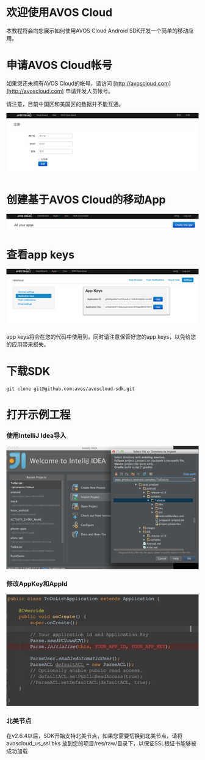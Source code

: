 # 欢迎使用AVOS Cloud

本教程将会向您展示如何使用AVOS Cloud Android SDK开发一个简单的移动应用。

# 申请AVOS Cloud帐号

如果您还未拥有AVOS Cloud的帐号，请访问 [http://avoscloud.com](http://avoscloud.com) 申请开发人员帐号。

请注意，目前中国区和美国区的数据并不能互通。 


![apply account](images/apply-account.png)


# 创建基于AVOS Cloud的移动App

![create app](images/create-app.png)


# 查看app keys

![app keys](images/app-keys.png)

app keys将会在您的代码中使用到，同时请注意保管好您的app keys，以免给您的应用带来损失。

# 下载SDK

```
git clone git@github.com:avos/avoscloud-sdk.git
```


# 打开示例工程

### 使用IntelliJ Idea导入


![import project](images/intellij-import.png)



### 修改AppKey和AppId

![update keys](images/android-keys.png)


### 北美节点

在v2.6.4以后，SDK开始支持北美节点，如果您需要切换到北美节点，请将avoscloud_us_ssl.bks 放到您的项目/res/raw/目录下，以保证SSL根证书能够被成功加载



